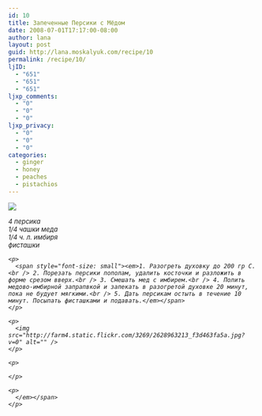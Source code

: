 ```yaml
---
id: 10
title: Запеченные Персики с Мёдом
date: 2008-07-01T17:17:00-08:00
author: lana
layout: post
guid: http://lana.moskalyuk.com/recipe/10
permalink: /recipe/10/
ljID:
  - "651"
  - "651"
  - "651"
ljxp_comments:
  - "0"
  - "0"
  - "0"
ljxp_privacy:
  - "0"
  - "0"
  - "0"
categories:
  - ginger
  - honey
  - peaches
  - pistachios
---
```

![](http://farm4.static.flickr.com/3258/2629780562_693e239a3c.jpg?v=0)  
<span style="font-size: small"><em></p> 

<div class="ljcut">
  <span style="font-size: small"></p> 
  
  <div class="ljcut">
    <em>4 персика<br /> 1/4 чашки меда<br /> 1/4 ч. л. имбиря<br /> фисташки</em>
  </div>
  
  <p>
    </span></div> 
    
    <p>
      <span style="font-size: small"><em>1. Разогреть духовку до 200 гр С.<br /> 2. Порезать персики пополам, удалить косточки и разложить в форме срезом вверх.<br /> 3. Смешать мед с имбирем.<br /> 4. Полить медово-имбирной запрапвкой и запекать в разогретой духовке 20 минут, пока не будует мягкими.<br /> 5. Дать персикам остыть в течение 10 минут. Посыпать фисташками и подавать.</em></span>
    </p>
    
    <p>
      <img src="http://farm4.static.flickr.com/3269/2628963213_f3d463fa5a.jpg?v=0" alt="" />
    </p>
    
    <p>
       
    </p>
    
    <p>
      </em></span>
    </p>